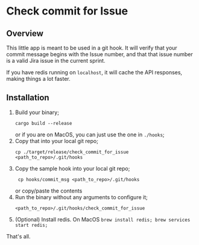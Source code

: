 # Check commit for Issue

## Overview
This little app is meant to be used in a git hook. 
It will verify that your commit message begins with the Issue number, 
and that that issue number is a valid Jira issue in the current sprint.

If you have redis running on `localhost`, it will cache the API responses, making things a lot faster.

## Installation
1. Build your binary; 
    ```
    cargo build --release
    ```
    or if you are on MacOS, you can just use the one in `./hooks`;
2. Copy that into your local git repo; 
    ```
    cp ./target/release/check_commit_for_issue <path_to_repo>/.git/hooks
    ```
4. Copy the sample hook into your local git repo;
   ```
    cp hooks/commit_msg <path_to_repo>/.git/hooks
   ```
   or copy/paste the contents
5. Run the binary without any arguments to configure it;
    ```
    <path_to_repo>/.git/hooks/check_commit_for_issue
    ``` 
6. (Optional) Install redis. On MacOS `brew install redis; brew services start redis;`

That's all. 
